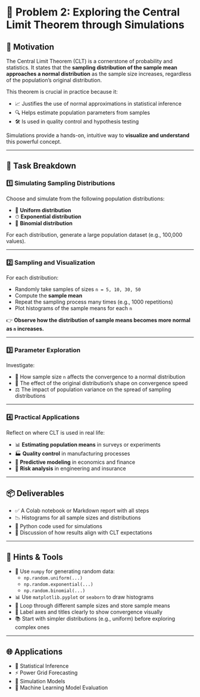 # 🧮 Problem 2: Exploring the Central Limit Theorem through Simulations

## 📘 Motivation

The Central Limit Theorem (CLT) is a cornerstone of probability and statistics. It states that the **sampling distribution of the sample mean approaches a normal distribution** as the sample size increases, regardless of the population’s original distribution.

This theorem is crucial in practice because it:

- 📈 Justifies the use of normal approximations in statistical inference
- 🔍 Helps estimate population parameters from samples
- 🛠️ Is used in quality control and hypothesis testing

Simulations provide a hands-on, intuitive way to **visualize and understand** this powerful concept.

---

## 🎯 Task Breakdown

### 1️⃣ Simulating Sampling Distributions

Choose and simulate from the following population distributions:

- 📏 **Uniform distribution**
- ⏱ **Exponential distribution**
- 🎲 **Binomial distribution**

For each distribution, generate a large population dataset (e.g., 100,000 values).

---

### 2️⃣ Sampling and Visualization

For each distribution:

- Randomly take samples of sizes `n = 5, 10, 30, 50`
- Compute the **sample mean**
- Repeat the sampling process many times (e.g., 1000 repetitions)
- Plot histograms of the sample means for each `n`

👉 **Observe how the distribution of sample means becomes more normal as `n` increases.**

---

### 3️⃣ Parameter Exploration

Investigate:

- 📏 How sample size `n` affects the convergence to a normal distribution
- 🔺 The effect of the original distribution’s shape on convergence speed
- ⚖️ The impact of population variance on the spread of sampling distributions

---

### 4️⃣ Practical Applications

Reflect on where CLT is used in real life:

- 📊 **Estimating population means** in surveys or experiments
- 🏭 **Quality control** in manufacturing processes
- 💸 **Predictive modeling** in economics and finance
- 📐 **Risk analysis** in engineering and insurance

---

## 📦 Deliverables

- ✅ A Colab notebook or Markdown report with all steps
- 📉 Histograms for all sample sizes and distributions
- 🧪 Python code used for simulations
- 💬 Discussion of how results align with CLT expectations

---

## 🧠 Hints & Tools

- 🔢 Use `numpy` for generating random data:
  - `np.random.uniform(...)`
  - `np.random.exponential(...)`
  - `np.random.binomial(...)`
- 📊 Use `matplotlib.pyplot` or `seaborn` to draw histograms
- 🔁 Loop through different sample sizes and store sample means
- 📝 Label axes and titles clearly to show convergence visually
- 📚 Start with simpler distributions (e.g., uniform) before exploring complex ones

---

## 🌐 Applications

- 📐 Statistical Inference
- ⚡ Power Grid Forecasting
- 🧪 Simulation Models
- 🧠 Machine Learning Model Evaluation

